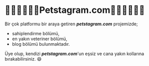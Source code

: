 # :hatched_chick::dog::cat::tropical_fish::rabbit::paw_prints:Petstagram.com:paw_prints::rabbit::tropical_fish::cat::dog::hatched_chick:

Bir çok platformu bir araya getiren __*petstagram.com*__ projemizde;

* sahiplendirme bölümü, 
* en yakın veteriner bölümü, 
* blog bölümü bulunmaktadır. 

Üye olup, kendizi __*petstagram.com*__'un eşsiz ve cana yakın kollarına bırakabilirsiniz. :smile:
